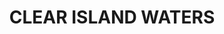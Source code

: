 ---
lastmod: '2025-04-06T06:05:21+00:00'
latitude: -28.06794
layout: suburb
longitude: 153.40282
postcode: '4226'
state: QLD
title: CLEAR ISLAND WATERS
url: /qld/clear-island-waters/
---